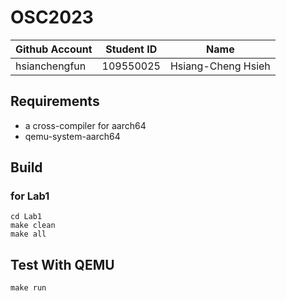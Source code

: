 # OSC2023

| Github Account | Student ID | Name               |
|----------------|------------|---------------     |
| hsianchengfun  | 109550025  | Hsiang-Cheng Hsieh |

## Requirements

* a cross-compiler for aarch64
* qemu-system-aarch64

## Build 

### for Lab1
```
cd Lab1
make clean
make all
```

## Test With QEMU

```
make run
```
